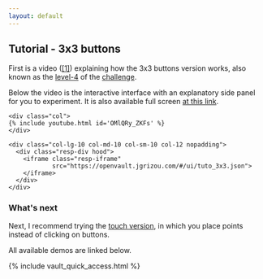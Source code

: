 ```yaml
---
layout: default
---
```


## Tutorial - 3x3 buttons

First is a video ([[1]](https://www.youtube.com/embed/OMlQRy_ZKFs)) explaining how the 3x3 buttons version works, also known as the [level-4](../../challenge/level-4/) of the [challenge](../../challenge).

Below the video is the interactive interface with an explanatory side panel for you to experiment. It is also available full screen [at this link](https://openvault.jgrizou.com/#/ui/tuto_3x3.json).

<div class="container">
  <div class="row align-items-center justify-content-center">

    <div class="col">
    {% include youtube.html id='OMlQRy_ZKFs' %}
    </div>

  </div>
</div>


<div class="container">
  <div class="row align-items-center justify-content-center">

    <div class="col-lg-10 col-md-10 col-sm-10 col-12 nopadding">
      <div class="resp-div hood">
        <iframe class="resp-iframe"
                src="https://openvault.jgrizou.com/#/ui/tuto_3x3.json">
        </iframe>
      </div>
    </div>

  </div>
</div>

### What's next

Next, I recommend trying the [touch version](../../demo/touch/), in which you place points instead of clicking on buttons.

All available demos are linked below.

{% include vault_quick_access.html %}
